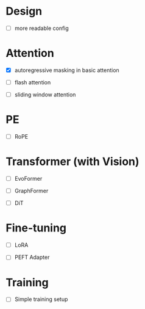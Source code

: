 # Design
- [ ] more readable config


# Attention
- [x] autoregressive masking in basic attention

- [ ] flash attention
- [ ] sliding window attention 


# PE
- [ ] RoPE


# Transformer (with Vision)
- [ ] EvoFormer
- [ ] GraphFormer
- [ ] DiT


# Fine-tuning
- [ ] LoRA
- [ ] PEFT Adapter


# Training
- [ ] Simple training setup
